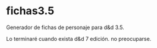 # fichas3.5

Generador de fichas de personaje para d&d 3.5.

Lo terminaré cuando exista d&d 7 edición. no preocuparse.
